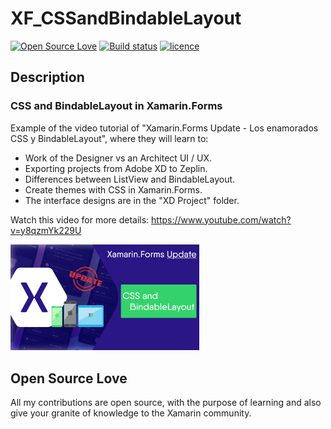 # XF_CSSandBindableLayout
[![Open Source Love](https://badges.frapsoft.com/os/v1/open-source.svg?v=103)](#Open-Source-Love) [![Build status](https://ci.appveyor.com/api/projects/status/6wsach3i4d7uq9yl?svg=true)](https://ci.appveyor.com/project/monetelli/xf-cssandbindablel) [![licence](https://img.shields.io/badge/license-MIT-blue.svg?style=flat-square)](https://github.com/monetelli/XF_CSSandBindableL/blob/master/LICENSE.md)

## Description

### CSS and BindableLayout in Xamarin.Forms

Example of the video tutorial of "Xamarin.Forms Update - Los enamorados CSS y BindableLayout", where they will learn to:

- Work of the Designer vs an Architect UI / UX.
- Exporting projects from Adobe XD to Zeplin.
- Differences between ListView and BindableLayout.
- Create themes with CSS in Xamarin.Forms.
- The interface designs are in the "XD Project" folder.

Watch this video for more details:
<a href="https://www.youtube.com/watch?v=y8qzmYk229U">https://www.youtube.com/watch?v=y8qzmYk229U</a>

<a href="https://www.youtube.com/watch?v=y8qzmYk229U">
<img src="https://raw.githubusercontent.com/monetelli/XF_CSSandBindableL/master/Images/CSSandBindableLayout.png" width="60%"/>
</a>

## Open Source Love

All my contributions are open source, with the purpose of learning and also give your granite of knowledge to the Xamarin community.
